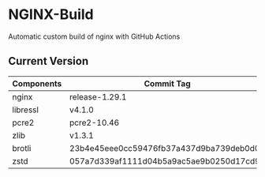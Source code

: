 # NGINX-Build
Automatic custom build of nginx with GitHub Actions

## Current Version
| Components | Commit Tag |
|--|--|
| nginx | release-1.29.1 |
| libressl | v4.1.0 |
| pcre2 | pcre2-10.46 |
| zlib | v1.3.1 |
| brotli | 23b4e45eee0cc59476fb37a437d9ba739deb0d0f |
| zstd | 057a7d339af1111d04b5a9ac5ae9b0250d17cd94 |
